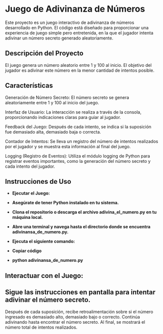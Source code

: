# Juego de Adivinanza de Números
Este proyecto es un juego interactivo de adivinanza de números desarrollado en Python. El código está diseñado para proporcionar una experiencia de juego simple pero entretenida, en la que el jugador intenta adivinar un número secreto generado aleatoriamente.

## Descripción del Proyecto
El juego genera un número aleatorio entre 1 y 100 al inicio. El objetivo del jugador es adivinar este número en la menor cantidad de intentos posible.

## Características
Generación de Número Secreto: El número secreto  se genera aleatoriamente entre 1 y 100 al inicio del juego.

Interfaz de Usuario: La interacción se realiza a través de la consola, proporcionando indicaciones claras para guiar al jugador.

Feedback del Juego: Después de cada intento, se indica si la suposición fue demasiado alta, demasiado baja o correcta.

Contador de Intentos: Se lleva un registro del número de intentos realizados por el jugador y se muestra esta información al final del juego.

Logging (Registro de Eventos): Utiliza el módulo logging de Python para registrar eventos importantes, como la generación del número secreto y cada intento del jugador.

## Instrucciones de Uso
-  **Ejecutar el Juego:** 

- **Asegúrate de tener Python instalado en tu sistema.**
- **Clona el repositorio o descarga el archivo adivina_el_numero.py en tu máquina local.**
- **Abre una terminal y navega hasta el directorio donde se encuentra adivinansa_de_numero.py.**
- **Ejecuta el siguiente comando:**
- **Copiar código**
- **python adivinansa_de_numero.py**
## Interactuar con el Juego:

## Sigue las instrucciones en pantalla para intentar adivinar el número secreto.
Después de cada suposición, recibe retroalimentación sobre si el número ingresado es demasiado alto, demasiado bajo o correcto.
Continúa adivinando hasta encontrar el número secreto.
Al final, se mostrará el número total de intentos realizados.
